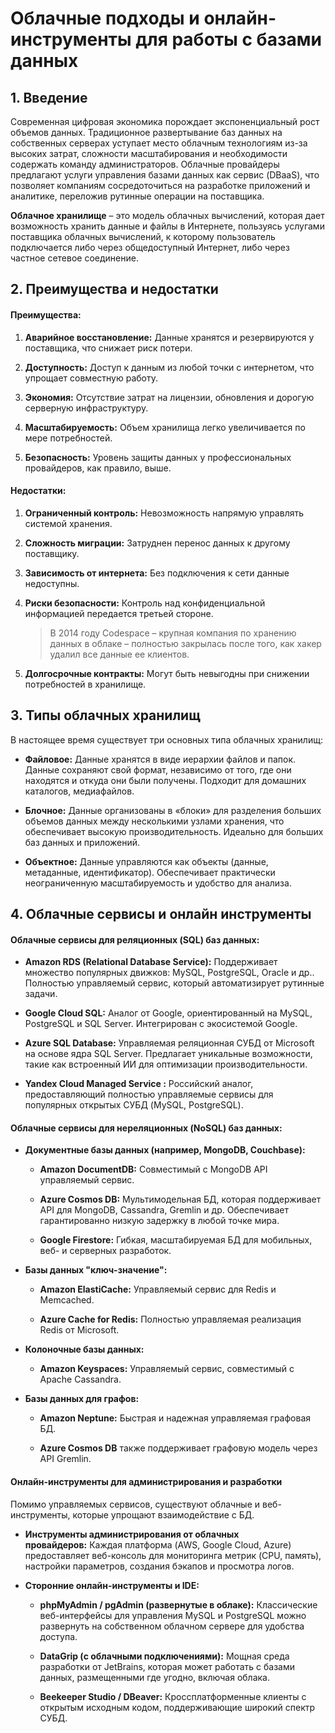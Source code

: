 # Облачные подходы и онлайн-инструменты для работы с базами данных

## **1. Введение**

Современная цифровая экономика порождает экспоненциальный рост объемов данных. Традиционное развертывание баз данных на собственных серверах уступает место облачным технологиям из-за высоких затрат, сложности масштабирования и необходимости содержать команду администраторов. Облачные провайдеры предлагают услуги управления базами данных как сервис (DBaaS), что позволяет компаниям сосредоточиться на разработке приложений и аналитике, переложив рутинные операции на поставщика.

**Облачное хранилище** – это модель облачных вычислений, которая дает возможность хранить данные и файлы в Интернете, пользуясь услугами поставщика облачных вычислений, к которому пользователь подключается либо через общедоступный Интернет, либо через частное сетевое соединение.

## **2. Преимущества и недостатки**

#### **Преимущества:**

1. **Аварийное восстановление:** Данные хранятся и резервируются у поставщика, что снижает риск потери.

2. **Доступность:** Доступ к данным из любой точки с интернетом, что упрощает совместную работу.

3. **Экономия:** Отсутствие затрат на лицензии, обновления и дорогую серверную инфраструктуру.

4. **Масштабируемость:** Объем хранилища легко увеличивается по мере потребностей.

5. **Безопасность:** Уровень защиты данных у профессиональных провайдеров, как правило, выше.

#### **Недостатки:**

1. **Ограниченный контроль:** Невозможность напрямую управлять системой хранения.

2. **Сложность миграции:** Затруднен перенос данных к другому поставщику.

3. **Зависимость от интернета:** Без подключения к сети данные недоступны.

4. **Риски безопасности:** Контроль над конфиденциальной информацией передается третьей стороне. 
   >В 2014 году Codespace – крупная компания по хранению данных в облаке – полностью закрылась после того, как хакер удалил все данные ее клиентов.

5. **Долгосрочные контракты:** Могут быть невыгодны при снижении потребностей в хранилище.

## **3. Типы облачных хранилищ**

В настоящее время существует три основных типа облачных хранилищ:

- **Файловое:** Данные хранятся в виде иерархии файлов и папок. Данные сохраняют свой формат, независимо от того, где они находятся и откуда они были получены. Подходит для домашних каталогов, медиафайлов.

- **Блочное:** Данные организованы в «блоки» для разделения больших объемов данных между несколькими узлами хранения, что обеспечивает высокую производительность. Идеально для больших баз данных и приложений.

- **Объектное:** Данные управляются как объекты (данные, метаданные, идентификатор). Обеспечивает практически неограниченную масштабируемость и удобство для анализа.

## **4. Облачные сервисы и онлайн инструменты**

#### **Облачные сервисы для реляционных (SQL) баз данных:**

- **Amazon
   RDS (Relational Database Service):** Поддерживает множество популярных движков: MySQL, PostgreSQL, Oracle и др.. Полностью управляемый сервис, который автоматизирует рутинные задачи.

- **Google
   Cloud SQL:** Аналог от Google, ориентированный на MySQL, PostgreSQL и SQL Server. Интегрирован с экосистемой Google.

- **Azure
   SQL Database:** Управляемая реляционная СУБД от Microsoft на основе ядра SQL Server. Предлагает уникальные возможности, такие как встроенный ИИ для оптимизации производительности.

- **Yandex
   Cloud Managed Service :** Российский аналог, предоставляющий полностью управляемые сервисы для популярных открытых СУБД (MySQL, PostgreSQL).

#### **Облачные сервисы для нереляционных (NoSQL) баз данных:**

- **Документные базы данных (например, MongoDB, Couchbase):**
  
  - **Amazon
     DocumentDB:** Совместимый с MongoDB API управляемый сервис.
  
  - **Azure
     Cosmos DB:** Мультимодельная БД, которая поддерживает API для MongoDB, Cassandra, Gremlin и др. Обеспечивает гарантированно низкую задержку в любой точке мира.
  
  - **Google
     Firestore:** Гибкая, масштабируемая БД для мобильных, веб- и серверных разработок.

- **Базы данных "ключ-значение":**
  
  - **Amazon ElastiCache:** Управляемый сервис для Redis и Memcached.
  
  - **Azure Cache for Redis:** Полностью управляемая реализация Redis от Microsoft.

- **Колоночные
   базы данных:**
  
  - **Amazon Keyspaces:** Управляемый сервис, совместимый с Apache Cassandra.

- **Базы
   данных для графов:**
  
  - **Amazon Neptune:** Быстрая и надежная управляемая графовая БД.
  
  - **Azure Cosmos DB** также поддерживает графовую модель через API Gremlin.

#### **Онлайн-инструменты для администрирования и разработки**

Помимо управляемых сервисов, существуют облачные и веб-инструменты, которые упрощают взаимодействие с БД.

- **Инструменты администрирования от облачных провайдеров:** Каждая платформа (AWS, Google Cloud, Azure) предоставляет веб-консоль для мониторинга метрик (CPU, память), настройки параметров, создания бэкапов и просмотра логов.

- **Сторонние онлайн-инструменты и IDE:**
  
  - **phpMyAdmin
     / pgAdmin (развернутые в облаке):** Классические веб-интерфейсы для управления MySQL и PostgreSQL можно развернуть на собственном облачном сервере для удобства доступа.
  
  - **DataGrip (с облачными подключениями):** Мощная среда разработки от JetBrains, которая может работать с базами данных, размещенными где угодно, включая облака.
  
  - **Beekeeper
     Studio / DBeaver:** Кроссплатформенные клиенты с открытым исходным кодом, поддерживающие широкий спектр СУБД.


